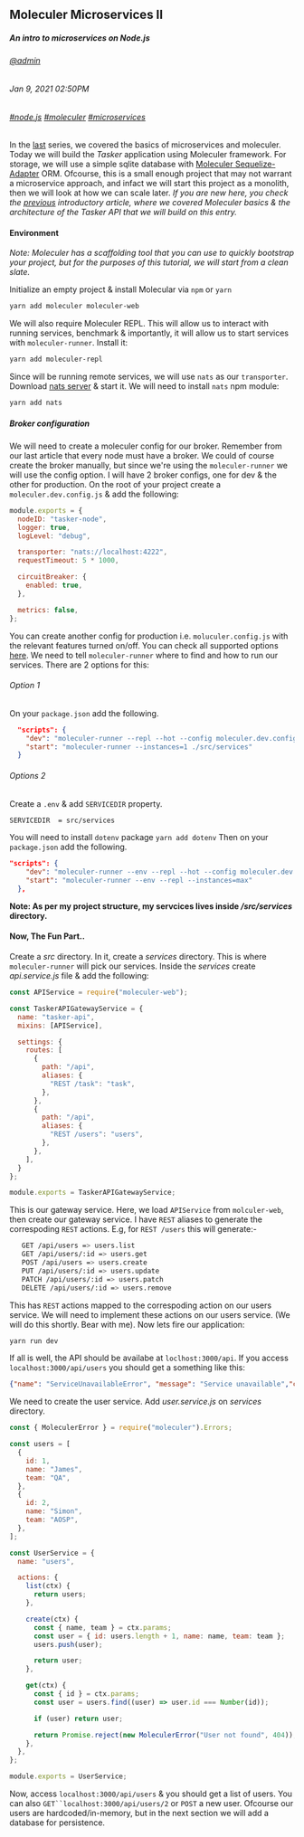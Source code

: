 ## Moleculer Microservices II
##### *An intro to microservices on Node.js*
###### [@admin](/whoami)
###### Jan 9, 2021 02:50PM
###### [#node.js]() [#moleculer]() [#microservices]()

In the [last](/blog/moleculer-microservices-i) series, we covered the basics of microservices and moleculer. Today we will build the *Tasker* application using Moleculer framework. For storage, we will use a simple sqlite database with [Moleculer Sequelize-Adapter](https://www.npmjs.com/package/moleculer-db-adapter-sequelize) ORM. Ofcourse, this is a small enough project that may not warrant a microservice approach, and infact we will start this project as a monolith, then we will look at how we can scale later.
*If you are new here, you check the [previous](/blog/moleculer-microservices-i) introductory article, where we covered Moleculer basics &amp; the architecture of the *Tasker* API that we will build on this entry.*

#### Environment

*Note: Moleculer has a scaffolding tool that you can use to quickly bootstrap your project, but for the purposes of this tutorial, we will start from a clean slate.*

Initialize an empty project &amp; install Molecular via `npm` or `yarn`

```sh
yarn add moleculer moleculer-web
```

We will also require Moleculer REPL. This will allow us to interact with running services, benchmark &amp; importantly, it will allow us to start services with `moleculer-runner`. Install it:

```sh
yarn add moleculer-repl
```
Since will be running remote services, we will use `nats` as our `transporter`. Download [nats server](https://nats.io/) &amp; start it. We will need to install `nats` npm module:

```sh
yarn add nats
```


##### Broker configuration

We will need to create a moleculer config for our broker. Remember from our last article that every node must have a broker. We could of course create the broker manually, but since we're using the `moleculer-runner` we will use the config option. I will have 2 broker configs, one for dev &amp; the other for production. On the root of your project create a `moleculer.dev.config.js` &amp; add the following:

```js
module.exports = {
  nodeID: "tasker-node",
  logger: true,
  logLevel: "debug",

  transporter: "nats://localhost:4222",
  requestTimeout: 5 * 1000,

  circuitBreaker: {
    enabled: true,
  },

  metrics: false,
};
```

You can create another config for production i.e. `moluculer.config.js` with the relevant features turned on/off. You can check all supported options [here](https://moleculer.services/docs/0.14/configuration.html).
We need to tell `moleculer-runner` where to find and how to run our services. There are 2 options for this:

###### Option 1

On your `package.json` add the following.

```json
  "scripts": {
    "dev": "moleculer-runner --repl --hot --config moleculer.dev.config.js ./src/services",
    "start": "moleculer-runner --instances=1 ./src/services"
  }
```
###### Options 2

Create a `.env` &amp; add `SERVICEDIR` property. 

```sh
SERVICEDIR  = src/services
```

You will need to install `dotenv` package `yarn add dotenv`
Then on your `package.json` add the following.

```json
"scripts": {
    "dev": "moleculer-runner --env --repl --hot --config moleculer.dev.config.js",
    "start": "moleculer-runner --env --repl --instances=max"
  },
```

**Note: As per my project structure, my servcices lives inside */src/services* directory.**

#### Now, The Fun Part..

Create a *src* directory. In it, create a *services* directory. This is where `moleculer-runner` will pick our services. Inside the *services* create *api.service.js* file &amp; add the following:

```js
const APIService = require("moleculer-web");

const TaskerAPIGatewayService = {
  name: "tasker-api",
  mixins: [APIService],

  settings: {
    routes: [
      {
        path: "/api",
        aliases: {
          "REST /task": "task",
        },
      },
      {
        path: "/api",
        aliases: {
          "REST /users": "users",
        },
      },
    ],
  }
};

module.exports = TaskerAPIGatewayService;
```

This is our gateway service. Here, we load `APIService` from `molculer-web`, then create our gateway service. I have `REST` aliases to generate the correspoding `REST` actions. E.g, for `REST /users` this will generate:-

```sh
   GET /api/users => users.list
   GET /api/users/:id => users.get
   POST /api/users => users.create
   PUT /api/users/:id => users.update
   PATCH /api/users/:id => users.patch
   DELETE /api/users/:id => users.remove
```

This has `REST` actions mapped to the correspoding action on our users service. We will need to implement these actions on our users service. (We will do this shortly. Bear with me). Now lets fire our application:

```sh
yarn run dev
```

If all is well, the API should be availabe at `loclhost:3000/api`. If you access `localhost:3000/api/users` you should get a something like this:

```json
{"name": "ServiceUnavailableError", "message": "Service unavailable","code":503}
```
We need to create the user service. Add *user.service.js* on *services* directory.

```js
const { MoleculerError } = require("moleculer").Errors;

const users = [
  {
    id: 1,
    name: "James",
    team: "QA",
  },
  {
    id: 2,
    name: "Simon",
    team: "AOSP",
  },
];

const UserService = {
  name: "users",

  actions: {
    list(ctx) {
      return users;
    },

    create(ctx) {
      const { name, team } = ctx.params;
      const user = { id: users.length + 1, name: name, team: team };
      users.push(user);

      return user;
    },

    get(ctx) {
      const { id } = ctx.params;
      const user = users.find((user) => user.id === Number(id));

      if (user) return user;

      return Promise.reject(new MoleculerError("User not found", 404));
    },
  },
};

module.exports = UserService;
```

Now, access `localhost:3000/api/users` &amp; you should get a list of users. You can also `GET``localhost:3000/api/users/2` or `POST` a new user. Ofcourse our users are hardcoded/in-memory, but in the next section we will add a database for persistence.


